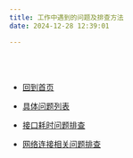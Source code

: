 ```yaml
---
title: 工作中遇到的问题及排查方法
date: 2024-12-28 12:39:01

---
```


<br><br>

- [回到首页](../README.md)

- [具体问题列表](./具体问题列表.md)

- [接口耗时问题排查](./接口耗时问题排查.md)

- [网络连接相关问题排查](./网络连接相关问题排查.md)

  